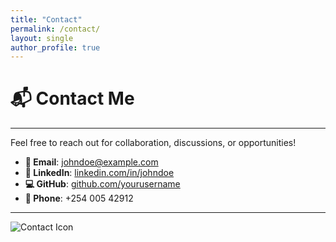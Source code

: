```yaml
---
title: "Contact"
permalink: /contact/
layout: single
author_profile: true
---
```

# 📬 **Contact Me**

---

Feel free to reach out for collaboration, discussions, or opportunities!

- **📧 Email**: [johndoe@example.com](mailto:brender.a8202@gmail.com)
- **🔗 LinkedIn**: [linkedin.com/in/johndoe](https://linkedin.com/in/brender-akinyi)
- **💻 GitHub**: [github.com/yourusername](https://github.com/ABree24)
- **📱 Phone**: +254 005 42912

---

![Contact Icon](assets/images/contact.png)
